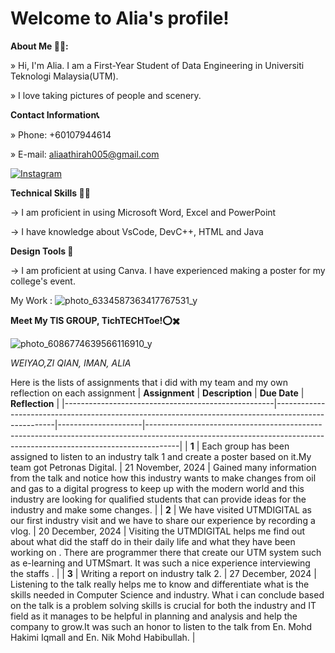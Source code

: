 # Welcome to Alia's profile!

**About Me 👩‍🎓:**

» Hi, I'm Alia. I am a First-Year Student of Data Engineering in Universiti Teknologi Malaysia(UTM).

» I love taking pictures of people and scenery.


**Contact Information📞**

» Phone: +60107944614

» E-mail: aliaathirah005@gmail.com 

 [![Instagram](https://img.shields.io/badge/Instagram-pink?logo=instagram&style=for-the-badge)](https://www.instagram.com/nraliiyoo?igsh=MXNjY3luMXVwbzc4MA%3D%3D&utm_source=qr)




**Technical Skills 👩‍💻**

→ I am proficient in using Microsoft Word, Excel and PowerPoint

→ I have knowledge about VsCode, DevC++, HTML and Java


**Design Tools 🎨**

→ I am proficient at using Canva. I have experienced making a poster for my college's event.

My Work : 
![photo_6334587363417767531_y](https://github.com/user-attachments/assets/ba5672c3-0c1a-4c3d-91a4-3e2dae70c2d3)






**Meet My TIS GROUP, TichTECHToe!⭕✖️**

![photo_6086774639566116910_y](https://github.com/user-attachments/assets/ef2822cc-8544-457e-a239-a572a1dcd5f9)


*WEIYAO,ZI QIAN, IMAN, ALIA*


Here is the lists of assignments that i did with my team and my own reflection on each assignment
| **Assignment**                                     | **Description**                                                                                     | **Due Date**        | **Reflection**                                                                                                                                                      |
|----------------------------------------------------|-----------------------------------------------------------------------------------------------------|---------------------|--------------------------------------------------------------------------------------------------------------------------------------------------------------------|
| **1**               | Each group has been assigned to listen to an industry talk 1 and create a poster based on it.My team got Petronas Digital.               | 21 November, 2024   | Gained many information from the talk and notice how this industry wants to make changes from oil and gas to a digital progress to keep up with the modern world and this industry are looking for qualified students that can provide ideas for the industry and make some changes. |
| **2**    | We have  visited UTMDIGITAL as our first industry visit and we have to share our experience by recording a vlog. | 20 December, 2024       | Visiting the UTMDIGITAL helps me find out about what did the staff do in their daily life and what they have been working on . There are programmer there that create our UTM system such as e-learning and UTMSmart. It was such a nice experience interviewing the staffs .    |
| **3**                    | Writing a report on industry talk 2.                       | 27 December, 2024    | Listening to the talk really helps me to know and differentiate what is the skills needed in Computer Science and industry. What i can conclude based on the talk is a problem solving skills is crucial for both the industry and IT field as it manages to be helpful in planning and analysis and help the company to grow.It was such an honor to listen to the talk from En. Mohd Hakimi Iqmall and En. Nik Mohd Habibullah. |





